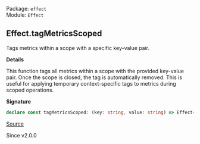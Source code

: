Package: `effect`<br />
Module: `Effect`<br />

## Effect.tagMetricsScoped

Tags metrics within a scope with a specific key-value pair.

**Details**

This function tags all metrics within a scope with the provided key-value
pair. Once the scope is closed, the tag is automatically removed. This is
useful for applying temporary context-specific tags to metrics during scoped
operations.

**Signature**

```ts
declare const tagMetricsScoped: (key: string, value: string) => Effect<void, never, Scope.Scope>
```

[Source](https://github.com/Effect-TS/effect/tree/main/packages/effect/src/Effect.ts#L11683)

Since v2.0.0